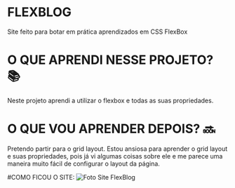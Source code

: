 # FLEXBLOG
 Site feito para botar em prática aprendizados em CSS FlexBox
 
# O QUE APRENDI NESSE PROJETO? :books:
 Neste projeto aprendi a utilizar o flexbox e todas as suas propriedades.
 
# O QUE VOU APRENDER DEPOIS? :soon:
 Pretendo partir para o grid layout. Estou ansiosa para aprender o grid layout e suas propriedades, pois já vi algumas coisas sobre ele e me parece uma maneira muito fácil de configurar o layout da página.

#COMO FICOU O SITE:
![Foto Site FlexBlog](https://user-images.githubusercontent.com/89921032/140181532-e6db6baa-4edc-48de-ab45-f6eb80a8df2c.png)
